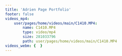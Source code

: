 ```yaml
---
title: 'Adrien Page Portfolio'
footer: false
videos_mp4:
    user/pages/home/videos/main/C1410.MP4:
        name: C1410.MP4
        type: video/mp4
        size: 281033796
        path: user/pages/home/videos/main/C1410.MP4
videos_webm: {  }
---
```


